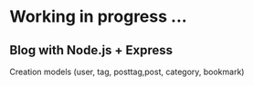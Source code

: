 # Working in progress ...

## Blog with Node.js + Express

Creation models (user, tag, posttag,post, category, bookmark)